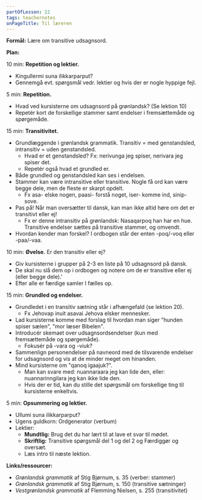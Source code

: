 ```yaml
---
partOfLesson: 22
tags: teachernotes
onPageTitle: Til læreren
---
```

**Formål:** Lære om transitive udsagnsord.

**Plan:**

10 min: **Repetition og lektier.**

- Kingullermi suna ilikkarparput?
- Gennemgå evt. spørgsmål vedr. lektier og hvis der er nogle hyppige fejl.

5 min: **Repetition.**

- Hvad ved kursisterne om udsagnsord på grønlandsk? (Se lektion 10)
- Repetér kort de forskellige stammer samt endelser i fremsættemåde og spørgemåde.

15 min: **Transitivitet.**

- Grundlæggende i grønlandsk grammatik. Transitiv = med genstandsled, intransitiv = uden genstandsled.
    - Hvad er et genstandsled? Fx: nerivunga jeg spiser, nerivara jeg spiser det.
    - Repetér også hvad et grundled er.
- Både grundled og genstandsled kan ses i endelsen.
- Stammer kan være intransitive eller transitive. Nogle få ord kan være begge dele, men de fleste er skarpt opdelt.
    - Fx asa- elske nogen, paasi- forstå noget, iser- komme ind, sinip- sove.
- Pas på! Når man oversætter til dansk, kan man ikke altid høre om det er transitivt eller ej!
    - Fx er denne intransitiv på grønlandsk: Nasaqarpoq han har en hue. Transitive endelser sættes på transitive stammer, og omvendt.
- Hvordan kender man forskel? I ordbogen står der enten -poq/-voq eller -paa/-vaa.

10 min: **Øvelse.** Er den transitiv eller ej?

- Giv kursisterne i grupper på 2-3 en liste på 10 udsagnsord på dansk.
- De skal nu slå dem op i ordbogen og notere om de er transitive eller ej (eller begge dele).'
- Efter alle er færdige samler I fælles op.

15 min: **Grundled og endelser.**

- Grundledet i en transitiv sætning står i afhængefald (se lektion 20).
    - Fx Jehovap inuit asavai Jehova elsker mennesker.
- Lad kursisterne komme med forslag til hvordan man siger "hunden spiser sælen", "mor læser Bibelen".
- Introducér skemaet over udsagnsordsendelser (kun med fremsættemåde og spørgemåde).
    - Fokusér på -vara og -viuk?
- Sammenlign personendelser på navneord med de tilsvarende endelser for udsagnsord og vis at de minder meget om hinanden.
- Mind kursisterne om "qanoq igaajuk?".
    - Man kan svare med: nuannaraara jeg kan lide den, eller: nuannarinngilara jeg kan ikke lide den.
    - Hvis der er tid, kan du stille det spørgsmål om forskellige ting til kursisterne enkeltvis.

5 min: **Opsummering og lektier.**

- Ullumi suna ilikkarparput?
- Ugens guldkorn: Ordgenerator (verbum)
- Lektier:
    - **Mundtlig:** Brug det du har lært til at lave et svar til mødet.
    - **Skriftlig:** Transitive spørgsmål del 1 og del 2 og Færdiggør og oversæt.
    - Læs intro til næste lektion.

**Links/ressourcer:**

- *Grønlandsk grammatik* af Stig Bjørnum, s. 35 (verber: stammer)
- *Grønlandsk grammatik* af Stig Bjørnum, s. 150 (transitive sætninger)
- *Vestgrønlandsk grammatik* af Flemming Nielsen, s. 255 (transitivitet)